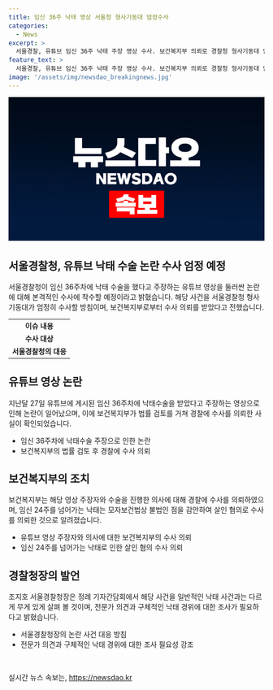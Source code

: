 ```yaml
---
title: 임신 36주 낙태 영상 서울청 형사기동대 엄정수사
categories:
  - News
excerpt: >
  서울경찰, 유튜브 임신 36주 낙태 주장 영상 수사. 보건복지부 의뢰로 경찰청 형사기동대 엄정 수사 예정. 영상은 온라인에서 확산되며 살인 혐의로 수사 의뢰. 24주 넘는 낙태는 불법이지만 형법상 처벌 불가로 살인 혐의로 의뢰된 것으로 전해짐. 서울경찰청장은 전문가 의견과 구체적인 낙태 경위에 대한 조사가 필요하다고 밝힘.
feature_text: >
  서울경찰, 유튜브 임신 36주 낙태 주장 영상 수사. 보건복지부 의뢰로 경찰청 형사기동대 엄정 수사 예정. 영상은 온라인에서 확산되며 살인 혐의로 수사 의뢰. 24주 넘는 낙태는 불법이지만 형법상 처벌 불가로 살인 혐의로 의뢰된 것으로 전해짐. 서울경찰청장은 전문가 의견과 구체적인 낙태 경위에 대한 조사가 필요하다고 밝힘.
image: '/assets/img/newsdao_breakingnews.jpg'
---
```


<p><img src="/assets/img/newsdao_breakingnews.jpg" alt="implanttips 속보" /></p>

<h2 data-ke-size="size26">서울경찰청, 유튜브 낙태 수술 논란 수사 엄정 예정</h2>

<p data-ke-size="size16">서울경찰청이 임신 36주차에 낙태 수술을 했다고 주장하는 유튜브 영상을 둘러싼 논란에 대해 본격적인 수사에 착수할 예정이라고 밝혔습니다. 해당 사건을 서울경찰청 형사기동대가 엄정히 수사할 방침이며, 보건복지부로부터 수사 의뢰를 받았다고 전했습니다.</p>

<table>
  <tr>
    <td style="text-align: center; height: 17px;"><b>이슈 내용</b></td>
  </tr>
  <tr>
    <td style="text-align: center; height: 17px;"><b>수사 대상</b></td>
  </tr>
  <tr>
    <td style="text-align: center; height: 17px;"><b>서울경찰청의 대응</b></td>
  </tr>
</table>

<h2>유튜브 영상 논란</h2>

<p data-ke-size="size16">지난달 27일 유튜브에 게시된 임신 36주차에 낙태수술을 받았다고 주장하는 영상으로 인해 논란이 일어났으며, 이에 보건복지부가 법률 검토를 거쳐 경찰에 수사를 의뢰한 사실이 확인되었습니다.</p>

<ul>
  <li>임신 36주차에 낙태수술 주장으로 인한 논란</li>
  <li>보건복지부의 법률 검토 후 경찰에 수사 의뢰</li>
</ul>

<h2>보건복지부의 조치</h2>

<p data-ke-size="size16">보건복지부는 해당 영상 주장자와 수술을 진행한 의사에 대해 경찰에 수사를 의뢰하였으며, 임신 24주를 넘어가는 낙태는 모자보건법상 불법인 점을 감안하여 살인 혐의로 수사를 의뢰한 것으로 알려졌습니다.</p>

<ul>
  <li>유튜브 영상 주장자와 의사에 대한 보건복지부의 수사 의뢰</li>
  <li>임신 24주를 넘어가는 낙태로 인한 살인 혐의 수사 의뢰</li>
</ul>

<h2>경찰청장의 발언</h2>

<p data-ke-size="size16">조지호 서울경찰청장은 정례 기자간담회에서 해당 사건을 일반적인 낙태 사건과는 다르게 무게 있게 살펴 볼 것이며, 전문가 의견과 구체적인 낙태 경위에 대한 조사가 필요하다고 밝혔습니다.</p>

<ul>
  <li>서울경찰청장의 논란 사건 대응 방침</li>
  <li>전문가 의견과 구체적인 낙태 경위에 대한 조사 필요성 강조</li>
</ul>

<p data-ke-size="size16">&nbsp;</p>
실시간 뉴스 속보는, <a href="https://newsdao.kr" rel="dofollow">https://newsdao.kr</a>


